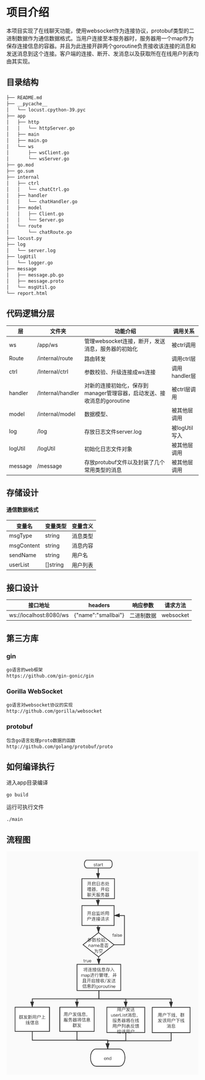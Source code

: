 # 项目介绍

本项目实现了在线聊天功能，使用websocket作为连接协议，protobuf类型的二进制数据作为通信数据格式。当用户连接至本服务器时，服务器用一个map作为保存连接信息的容器。并且为此连接开辟两个goroutine负责接收该连接的消息和发送消息到这个连接。客户端的连接、断开、发消息以及获取所在在线用户列表均由其实现。

## 目录结构

```tree
├── README.md
├── __pycache__
│   └── locust.cpython-39.pyc
├── app
│   ├── http
│   │   └── httpServer.go
│   ├── main
│   ├── main.go
│   └── ws
│       ├── wsClient.go
│       └── wsServer.go
├── go.mod
├── go.sum
├── internal
│   ├── ctrl
│   │   └── chatCtrl.go
│   ├── handler
│   │   └── chatHandler.go
│   ├── model
│   │   ├── Client.go
│   │   └── Server.go
│   └── route
│       └── chatRoute.go
├── locust.py
├── log
│   └── server.log
├── logUtil
│   └── logger.go
├── message
│   ├── message.pb.go
│   ├── message.proto
│   └── msgUtil.go
└── report.html
```

## 代码逻辑分层

| 层      | 文件夹            | 功能介绍                                                     | 调用关系      |
| ------- | ----------------- | ------------------------------------------------------------ | ------------- |
| ws      | /app/ws           | 管理websocket连接，断开，发送消息，服务器的初始化            | 被ctrl调用    |
| Route   | /internal/route   | 路由转发                                                     | 调用ctrl层    |
| ctrl    | /Internal/ctrl    | 参数校验、升级连接成ws连接                                   | 调用handler层 |
| handler | /Internal/handler | 对新的连接初始化，保存到manager管理容器，启动发送、接收消息的goroutine | 被ctrl层调用  |
| model   | /internal/model   | 数据模型、                                                   | 被其他层调用  |
| log     | /log              | 存放日志文件server.log                                       | 被logUtil写入 |
| logUtil | /logUtil          | 初始化日志文件对象                                           | 被其他层调用  |
| message | /message          | 存放protubuf文件以及封装了几个常用类型的消息                 | 被其他层调用  |

## 存储设计

#### 通信数据格式

| 变量名     | 变量类型 | 变量含义 |
| ---------- | -------- | -------- |
| msgType    | string   | 消息类型 |
| msgContent | string   | 消息内容 |
| sendName   | string   | 用户名   |
| userList   | []string | 用户列表 |

## 接口设计

| 接口地址               | headers             | 响应参数   | 请求方法  |
| ---------------------- | ------------------- | ---------- | --------- |
| ws://localhost:8080/ws | {"name":"smallbai"} | 二进制数据 | websocket |

## 第三方库

### gin

```
go语言的web框架
https://github.com/gin-gonic/gin
```

### Gorilla WebSocket

```
go语言对websocket协议的实现
http://github.com/gorilla/websocket
```

### protobuf

```
包含go语言处理proto数据的函数
http://github.com/golang/protobuf/proto
```

## 如何编译执行

进入app目录编译

```
go build
```

运行可执行文件

```
./main
```

## 流程图

![流程图](./流程图.jpg)
